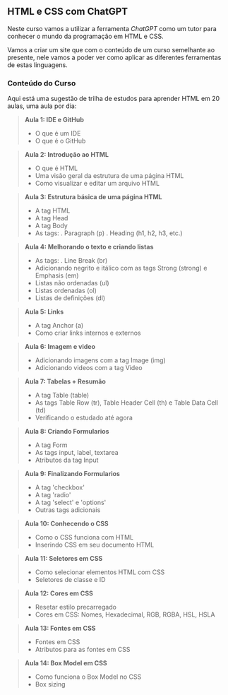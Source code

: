 ## HTML e CSS com ChatGPT

Neste curso  vamos a utilizar a ferramenta *ChatGPT* como um tutor para conhecer o mundo da programação em HTML e CSS. 

Vamos a criar um site que com o conteúdo de um curso semelhante ao presente, nele vamos a poder ver como aplicar as diferentes ferramentas de estas linguagens. 

### Conteúdo do Curso

Aqui está uma sugestão de trilha de estudos para aprender HTML em 20 aulas, uma aula por dia:

>**Aula 1: IDE e GitHub**
>
>- O que é um IDE
>- O que é o GitHub

>**Aula 2: Introdução ao HTML**
>
>- O que é HTML
>- Uma visão geral da estrutura de uma página HTML
>- Como visualizar e editar um arquivo HTML

>**Aula 3: Estrutura básica de uma página HTML**
>
>- A tag HTML
>- A tag Head
>- A tag Body
>- As tags:
>       . Paragraph (p)
>       . Heading (h1, h2, h3, etc.)

>**Aula 4: Melhorando o texto e criando listas**
>
>- As tags:
>       . Line Break (br)
>- Adicionando negrito e itálico com as tags Strong (strong) e Emphasis (em)
>- Listas não ordenadas (ul)
>- Listas ordenadas (ol)
>- Listas de definições (dl)

>**Aula 5: Links**
>
>- A tag Anchor (a)
>- Como criar links internos e externos

>**Aula 6: Imagem e video**
>
>- Adicionando imagens com a tag Image (img)
>- Adicionando videos com a tag Video

>**Aula 7: Tabelas + Resumão**
>
>- A tag Table (table)
>- As tags Table Row (tr), Table Header Cell (th) e Table Data Cell (td)
>- Verificando o estudado até agora

>**Aula 8: Criando Formularios**
>
>- A tag Form
>- As tags input, label, textarea
>- Atributos da tag Input

> **Aula 9: Finalizando Formularios**
>
>- A tag 'checkbox'
>- A tag 'radio'
>- A tag 'select' e 'options'
>- Outras tags adicionais

> **Aula 10: Conhecendo o CSS**
>
>- Como o CSS funciona com HTML
>- Inserindo CSS em seu documento HTML

> **Aula 11: Seletores em CSS**
>
>- Como selecionar elementos HTML com CSS
>- Seletores de classe e ID

> **Aula 12: Cores em CSS**
>
>- Resetar estilo precarregado
>- Cores em CSS: Nomes, Hexadecimal, RGB, RGBA, HSL, HSLA

> **Aula 13: Fontes em CSS**
>
>- Fontes em CSS
>- Atributos para as fontes em CSS

>  **Aula 14: Box Model em CSS**
>
>- Como funciona o Box Model no CSS
>- Box sizing
